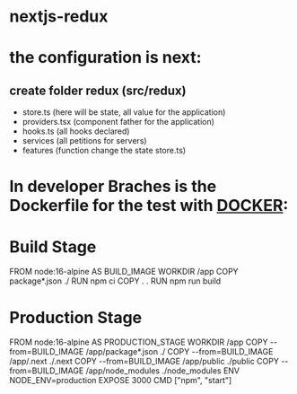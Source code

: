 # nextjs-redux
 
# the configuration is next:

## create folder redux (src/redux)
* store.ts  (here will be state, all value for the application)
* providers.tsx (component father for the application)
* hooks.ts (all hooks declared)
* services (all petitions for servers)
* features (function change the state store.ts)

# In developer Braches is the Dockerfile for the test with  **[DOCKER](https://docs.docker.com/desktop/install/debian/):**

# Build Stage
FROM node:16-alpine AS BUILD_IMAGE
WORKDIR /app
COPY package*.json ./
RUN npm ci
COPY . .
RUN npm run build


# Production Stage
FROM node:16-alpine AS PRODUCTION_STAGE
WORKDIR /app
COPY --from=BUILD_IMAGE /app/package*.json ./
COPY --from=BUILD_IMAGE /app/.next ./.next
COPY --from=BUILD_IMAGE /app/public ./public
COPY --from=BUILD_IMAGE /app/node_modules ./node_modules
ENV NODE_ENV=production
EXPOSE 3000
CMD ["npm", "start"]
